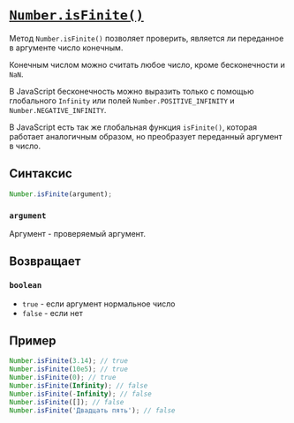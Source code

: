 # [`Number.isFinite()`](../index.md)

Метод `Number.isFinite()` позволяет проверить, является ли переданное в аргументе число конечным.

Конечным числом можно считать любое число, кроме бесконечности и `NaN`.

В JavaScript бесконечность можно выразить только с помощью глобального `Infinity` или полей `Number.POSITIVE_INFINITY` и `Number.NEGATIVE_INFINITY`.

В JavaScript есть так же глобальная функция `isFinite()`, которая работает аналогичным образом, но преобразует переданный аргумент в число.

## Синтаксис

```js
Number.isFinite(argument);
```

### `argument`

Аргумент - проверяемый аргумент.

## Возвращает

### `boolean`

- `true` - если аргумент нормальное число
- `false` - если нет

## Пример

```js
Number.isFinite(3.14); // true
Number.isFinite(10e5); // true
Number.isFinite(0); // true
Number.isFinite(Infinity); // false
Number.isFinite(-Infinity); // false
Number.isFinite([]); // false
Number.isFinite('Двадцать пять'); // false
```
